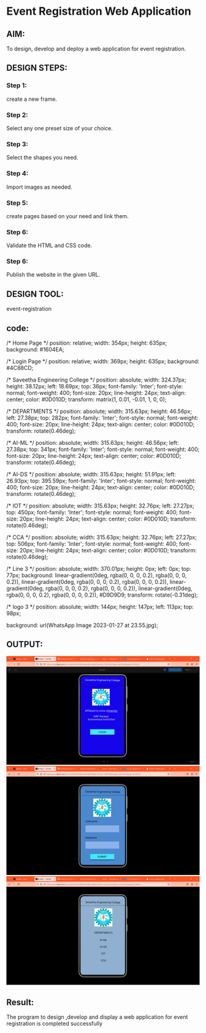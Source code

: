 # Event Registration Web Application

## AIM:
To design, develop and deploy a web application for event registration.

## DESIGN STEPS:

### Step 1:
create a new frame.


### Step 2:
Select any one preset size of your choice.


### Step 3:
Select the shapes you need.


### Step 4:
Import images as needed.


### Step 5:
create pages based on your need and link them.

### Step 6:

Validate the HTML and CSS code.

### Step 6:

Publish the website in the given URL.

## DESIGN TOOL:
event-registration


## code:

/* Home Page */
position: relative;
width: 354px;
height: 635px;
background: #1604EA;


/* Login Page */
position: relative;
width: 369px;
height: 635px;
background: #4C88CD;


/* Saveetha Engineering College */
position: absolute;
width: 324.37px;
height: 38.12px;
left: 18.69px;
top: 36px;
font-family: 'Inter';
font-style: normal;
font-weight: 400;
font-size: 20px;
line-height: 24px;
text-align: center;
color: #0D010D;
transform: matrix(1, 0.01, -0.01, 1, 0, 0);


/* DEPARTMENTS */
position: absolute;
width: 315.63px;
height: 46.56px;
left: 27.38px;
top: 282px;
font-family: 'Inter';
font-style: normal;
font-weight: 400;
font-size: 20px;
line-height: 24px;
text-align: center;
color: #0D010D;
transform: rotate(0.46deg);


/* AI-ML */
position: absolute;
width: 315.63px;
height: 46.56px;
left: 27.38px;
top: 341px;
font-family: 'Inter';
font-style: normal;
font-weight: 400;
font-size: 20px;
line-height: 24px;
text-align: center;
color: #0D010D;
transform: rotate(0.46deg);


/* AI-DS */
position: absolute;
width: 315.63px;
height: 51.91px;
left: 26.93px;
top: 395.59px;
font-family: 'Inter';
font-style: normal;
font-weight: 400;
font-size: 20px;
line-height: 24px;
text-align: center;
color: #0D010D;
transform: rotate(0.46deg);


/* IOT */
position: absolute;
width: 315.63px;
height: 32.76px;
left: 27.27px;
top: 450px;
font-family: 'Inter';
font-style: normal;
font-weight: 400;
font-size: 20px;
line-height: 24px;
text-align: center;
color: #0D010D;
transform: rotate(0.46deg);


/* CCA */
position: absolute;
width: 315.63px;
height: 32.76px;
left: 27.27px;
top: 506px;
font-family: 'Inter';
font-style: normal;
font-weight: 400;
font-size: 20px;
line-height: 24px;
text-align: center;
color: #0D010D;
transform: rotate(0.46deg);


/* Line 3 */
position: absolute;
width: 370.01px;
height: 0px;
left: 0px;
top: 77px;
background: linear-gradient(0deg, rgba(0, 0, 0, 0.2), rgba(0, 0, 0, 0.2)), linear-gradient(0deg, rgba(0, 0, 0, 0.2), rgba(0, 0, 0, 0.2)), linear-gradient(0deg, rgba(0, 0, 0, 0.2), rgba(0, 0, 0, 0.2)), linear-gradient(0deg, rgba(0, 0, 0, 0.2), rgba(0, 0, 0, 0.2)), #D9D9D9;
transform: rotate(-0.31deg);


/* logo 3 */
position: absolute;
width: 144px;
height: 147px;
left: 113px;
top: 98px;

background: url(WhatsApp Image 2023-01-27 at 23.55.jpg);

## OUTPUT:
![output](./event1.png)
![output](./event2.png)
![putput](./event3.png)
## Result:
The program to design ,develop and display a web application for event registration is completed successfully
